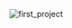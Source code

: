 ![first_project](https://github.com/xorgzz/Keypad_Arduino/assets/118397053/ceb38d3e-6398-41ed-af77-d63f0f6b5b84)
